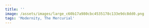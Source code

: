 ```yaml
---
title: ''
image: /assets/images/large_c60b17a980cbc4535178c133e9dc8dd0.png
tags: 'Modernity, The Mercurial'
---
```


